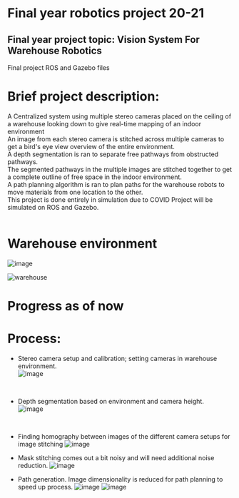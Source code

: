 # Final year robotics project 20-21

## Final year project topic: Vision System For Warehouse Robotics

Final project ROS and Gazebo files<br/>

# Brief project description:<br/>

A Centralized system using multiple stereo cameras placed on the ceiling of a warehouse looking down to give real-time mapping of an indoor environment<br/>
An image from each stereo camera is stitched across multiple cameras to get a bird's eye view overview of the entire environment.<br/>
A depth segmentation is ran to separate free pathways from obstructed pathways.<br/>
The segmented pathways in the multiple images are stitched together to get a complete outline of free space in the indoor environment.<br/>
A path planning algorithm is ran to plan paths for the warehouse robots to move materials from one location to the other.<br/>
This project is done entirely in simulation due to COVID
Project will be simulated on ROS and Gazebo. <br/><br/>

# Warehouse environment <br/>
![image](https://user-images.githubusercontent.com/17696533/115128526-55f14a80-9fac-11eb-8f2a-5a5d5418afd9.png)

![warehouse](https://user-images.githubusercontent.com/17696533/116504020-714e3680-a885-11eb-96c3-52d7c082bdf2.PNG)

# Progress as of now
# Process:<br/>
- Stereo camera setup and calibration; setting cameras in warehouse environment.<br/>
![image](https://user-images.githubusercontent.com/17696533/115128844-b84b4a80-9fae-11eb-80f8-0c590d70603b.png)
<br/>

- Depth segmentation based on environment and camera height.<br/>
![image](https://user-images.githubusercontent.com/17696533/115128745-014ecf00-9fae-11eb-9fc8-6a55b6080a24.png)
<br/>

- Finding homography between images of the different camera setups for image stitching
![image](https://user-images.githubusercontent.com/17696533/116504129-a78bb600-a885-11eb-8b02-2e27261ed68d.png)

- Mask stitching comes out a bit noisy and will need additional noise reduction.
![image](https://user-images.githubusercontent.com/17696533/115617226-277eb280-a2bf-11eb-9ef9-8874efe0558a.png)<br/>

- Path generation. Image dimensionality is reduced for path planning to speed up process.
![image](https://user-images.githubusercontent.com/17696533/115617718-bc81ab80-a2bf-11eb-84a2-08d6256c8697.png)
![image](https://user-images.githubusercontent.com/17696533/115618107-3c0f7a80-a2c0-11eb-8e06-e896ed7aacdb.png)


